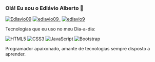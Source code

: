 ### Olá! Eu sou o Edlávio Alberto 🖖

[![Edlavio09](https://img.shields.io/badge/Facebook-1877F2?style=for-the-badge&logo=facebook&logoColor=white)](www.facebook.com/Edlavio09) [![edlavio09_](https://img.shields.io/badge/Instagram-E4405F?style=for-the-badge&logo=instagram&logoColor=white)](www.instagram.com/edlavio09_) [![edlavio9](https://img.shields.io/badge/Twitter-1DA1F2?style=for-the-badge&logo=twitter&logoColor=white)](www.twitter.com/edlavio9) 


Tecnologias que eu uso no meu Dia-a-dia:

<img alt="HTML5" src="https://img.shields.io/badge/HTML5-E34F26?style=for-the-badge&logo=html5&logoColor=white" /> <img alt="CSS3" src="https://img.shields.io/badge/CSS3-1572B6?style=for-the-badge&logo=css3&logoColor=white" /> <img alt="JavaScript" src="https://img.shields.io/badge/JavaScript-F7DF1E?style=for-the-badge&logo=javascript&logoColor=black" /> <img alt="Bootstrap" src="https://img.shields.io/badge/Bootstrap-563D7C?style=for-the-badge&logo=bootstrap&logoColor=white" /> 

Programador apaixonado, amante de tecnologias sempre disposto a aprender.

